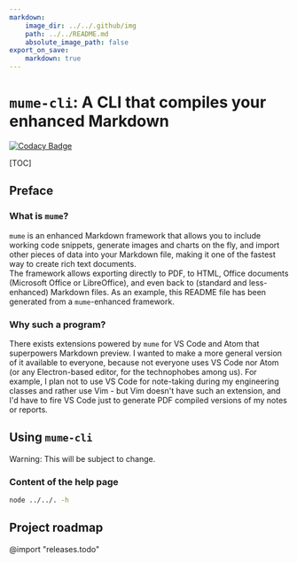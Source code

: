 ```yaml
---
markdown:
    image_dir: ../../.github/img
    path: ../../README.md
    absolute_image_path: false
export_on_save: 
    markdown: true
---
```


# `mume-cli`: A CLI that compiles your enhanced Markdown
[![Codacy Badge](https://api.codacy.com/project/badge/Grade/e2ccea841a4647a9bf46dfcddf4dc438)](https://www.codacy.com/app/solarliner/mume-cli?utm_source=github.com&amp;utm_medium=referral&amp;utm_content=SolarLiner/mume-cli&amp;utm_campaign=Badge_Grade)

[TOC]

## Preface

### What is `mume`?

`mume` is an enhanced Markdown framework that allows you to include working code snippets, generate images and charts on the fly, and import other pieces of data into your Markdown file, making it one of the fastest way to create rich text documents.  
The framework allows exporting directly to PDF, to HTML, Office documents (Microsoft Office or LibreOffice), and even back to (standard and less-enhanced) Markdown files. As an example, this README file has been generated from a `mume`-enhanced framework.

### Why such a program?

There exists extensions powered by `mume` for VS Code and Atom that superpowers Markdown preview. I wanted to make a more general version of it available to everyone, because not everyone uses VS Code nor Atom (or any Electron-based editor, for the technophobes among us). For example, I plan not to use VS Code for note-taking during my engineering classes and rather use Vim - but Vim doesn't have such an extension, and I'd have to fire VS Code just to generate PDF compiled versions of my notes or reports.

## Using `mume-cli`

Warning: This will be subject to change.

### Content of the help page

```bash {cmd=true, hide=true}
node ../../. -h
```

## Project roadmap

@import "releases.todo"